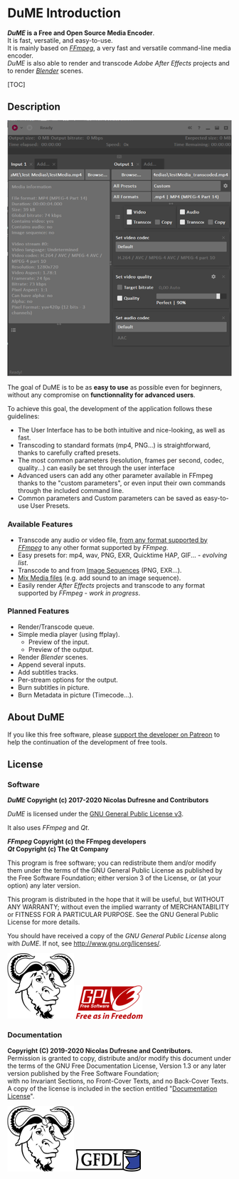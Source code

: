 # DuME Introduction

**_DuME_ is a Free and Open Source Media Encoder**.  
It is fast, versatile, and easy-to-use.  
It is mainly based on [*FFmpeg*](https://ffmpeg.org/), a very fast and versatile command-line media encoder.  
*DuME* is also able to render and transcode *Adobe After Effects* projects and to render [*Blender*](http://blender.org) scenes.

[TOC]

## Description

![](img/captures/DuME_Screenshot.png)

The goal of DuME is to be as **easy to use** as possible even for beginners, without any compromise on **functionnality for advanced users**.

To achieve this goal, the development of the application follows these guidelines:

- The User Interface has to be both intuitive and nice-looking, as well as fast.
- Transcoding to standard formats (mp4, PNG...) is straightforward, thanks to carefully crafted presets.
- The most common parameters (resolution, frames per second, codec, quality...) can easily be set through the user interface
- Advanced users can add any other parameter available in FFmpeg thanks to the "custom parameters", or even input their own commands through the included command line.
- Common parameters and Custom parameters can be saved as easy-to-use User Presets.

### Available Features

- Transcode any audio or video file, [from any format supported by *FFmpeg*](https://ffmpeg.org/general.html#Supported-File-Formats_002c-Codecs-or-Features) to any other format supported by *FFmpeg*.
- Easy presets for: mp4, wav, PNG, EXR, Quicktime HAP, GIF... - *evolving list*.
- Transcode to and from [Image Sequences](sequences.md) (PNG, EXR...).
- [Mix Media files](mapping.md) (e.g. add sound to an image sequence).
- Easily render *After Effects* projects and transcode to any format supported by *FFmpeg* - *work in progress*.

### Planned Features

- Render/Transcode queue.
- Simple media player (using ffplay).  
    - Preview of the input.
    - Preview of the output.
- Render *Blender* scenes.
- Append several inputs.
- Add subtitles tracks.
- Per-stream options for the output.
- Burn subtitles in picture.
- Burn Metadata in picture (Timecode...).

## About DuME

If you like this free software, please [support the developer on Patreon](http://patreon.com/duduf) to help the continuation of the development of free tools.

## License

### Software

***DuME* Copyright (c) 2017-2020 Nicolas Dufresne and Contributors**  

*DuME* is licensed under the [GNU General Public License v3](gnu-gpl.md).

It also uses *FFmpeg* and *Qt*.

***FFmpeg* Copyright (c) the FFmpeg developers**  
***Qt* Copyright (c) The Qt Company**

This program is free software; you can redistribute them and/or modify them under the terms of the GNU General Public License as published by the Free Software Foundation; either version 3 of the License, or (at your option) any later version.

This program is distributed in the hope that it will be useful, but WITHOUT ANY WARRANTY; without even the implied warranty of MERCHANTABILITY or FITNESS FOR A PARTICULAR PURPOSE.  See the GNU General Public License for more details.

You should have received a copy of the *GNU General Public License* along with *DuME*.  If not, see http://www.gnu.org/licenses/.

![GNU](img/logos/gnu.png) ![GPL](img/logos/gplv3.png) 

### Documentation

**Copyright (C)  2019-2020 Nicolas Dufresne and Contributors.**  
Permission is granted to copy, distribute and/or modify this document under the terms of the GNU Free Documentation License, Version 1.3 or any later version published by the Free Software Foundation;  
with no Invariant Sections, no Front-Cover Texts, and no Back-Cover Texts.
A copy of the license is included in the section entitled "[Documentation License](doc-license.md)".

![GNU](img/logos/gnu.png) ![GFDL](img/logos/gfdl-logo.png) 
